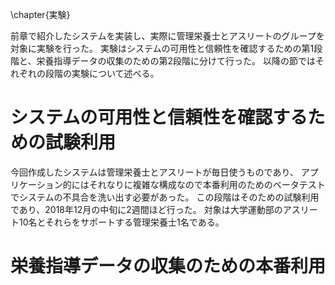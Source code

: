 \chapter{実験}

前章で紹介したシステムを実装し、実際に管理栄養士とアスリートのグループを対象に実験を行った。
実験はシステムの可用性と信頼性を確認するための第1段階と、栄養指導データの収集のための第2段階に分けて行った。
以降の節ではそれぞれの段階の実験について述べる。

# システムの可用性と信頼性を確認するための試験利用

<!--
- 流石にぶっつけ本番はきついので間にベータテストの期間を挟んだよ
- 12月に2週間やったよ
- いろいろ不具合を教えてもらったので直したよ
- 便利なので本番利用してもらうことになったよ
-->

今回作成したシステムは管理栄養士とアスリートが毎日使うものであり、
アプリケーション的にはそれなりに複雑な構成なので本番利用のためのベータテストでシステムの不具合を洗い出す必要があった。
この段階はそのための試験利用であり、2018年12月の中旬に2週間ほど行った。
対象は大学運動部のアスリート10名とそれらをサポートする管理栄養士1名である。



# 栄養指導データの収集のための本番利用

<!--
- 1月から3月まで行うよ
- N人の選手がxの期間中にM個の記録を作ったよ
- アスリートにとってはオフシーズンにしかニュートリションサポートを受けることができないのでここが本番だよ
- 実際のコメントの内容など
- 認識精度に課題はあるが第二位以降の候補には入っているので以外に使える
  - 栄養素が必ず入っているので良い
-->




